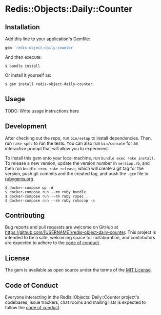 # Redis::Objects::Daily::Counter

## Installation

Add this line to your application's Gemfile:

```ruby
gem 'redis-object-daily-counter'
```

And then execute:

    $ bundle install

Or install it yourself as:

    $ gem install redis-object-daily-counter

## Usage

TODO: Write usage instructions here

## Development

After checking out the repo, run `bin/setup` to install dependencies. Then, run `rake spec` to run the tests. You can also run `bin/console` for an interactive prompt that will allow you to experiment.

To install this gem onto your local machine, run `bundle exec rake install`. To release a new version, update the version number in `version.rb`, and then run `bundle exec rake release`, which will create a git tag for the version, push git commits and the created tag, and push the `.gem` file to [rubygems.org](https://rubygems.org).

    $ docker-compose up -d
    $ docker-compose run --rm ruby bundle
    $ docker-compose run --rm ruby rspec .
    $ docker-compose run --rm ruby rubocop -a

## Contributing

Bug reports and pull requests are welcome on GitHub at https://github.com/[USERNAME]/redis-object-daily-counter. This project is intended to be a safe, welcoming space for collaboration, and contributors are expected to adhere to the [code of conduct](https://github.com/[USERNAME]/redis-object-daily-counter/blob/master/CODE_OF_CONDUCT.md).

## License

The gem is available as open source under the terms of the [MIT License](https://opensource.org/licenses/MIT).

## Code of Conduct

Everyone interacting in the Redis::Objects::Daily::Counter project's codebases, issue trackers, chat rooms and mailing lists is expected to follow the [code of conduct](https://github.com/[USERNAME]/redis-object-daily-counter/blob/master/CODE_OF_CONDUCT.md).
